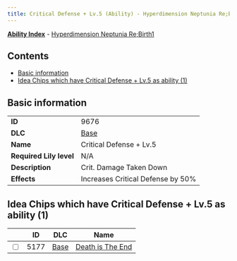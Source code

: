 ```yaml
---
title: Critical Defense + Lv.5 (Ability) - Hyperdimension Neptunia Re;Birth1
---
```


[**Ability Index**](/neptunia/rb1/ability/index.html) - [Hyperdimension Neptunia Re;Birth1](/neptunia/rb1)

## Contents

- [Basic information](#basic-information)
- [Idea Chips which have Critical Defense + Lv.5 as ability (1)](#idea-chips-which-have-critical-defense-lv5-as-ability-1)

## Basic information

|   |   |
| -- | -- |
| **ID** | 9676
**DLC** | [Base](/neptunia/rb1/dlc/1-base.html)
**Name** | Critical Defense + Lv.5
**Required Lily level** | N/A
**Description** | Crit. Damage Taken Down
**Effects** | Increases Critical Defense by 50% |


## Idea Chips which have Critical Defense + Lv.5 as ability (1)

|    | ID | DLC | Name |
| -- | -- | --- | ---- |
| <input type="checkbox" id="rb1-item-1-5177" class="trackbox" /> | 5177 | [Base](/neptunia/rb1/dlc/1-base.html) | [Death is The End](/neptunia/rb1/item/1-5177-death-is-the-end.html) |
